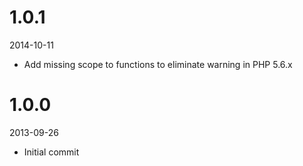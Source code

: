 # 1.0.1

2014-10-11

- Add missing scope to functions to eliminate warning in PHP 5.6.x

# 1.0.0

2013-09-26

- Initial commit